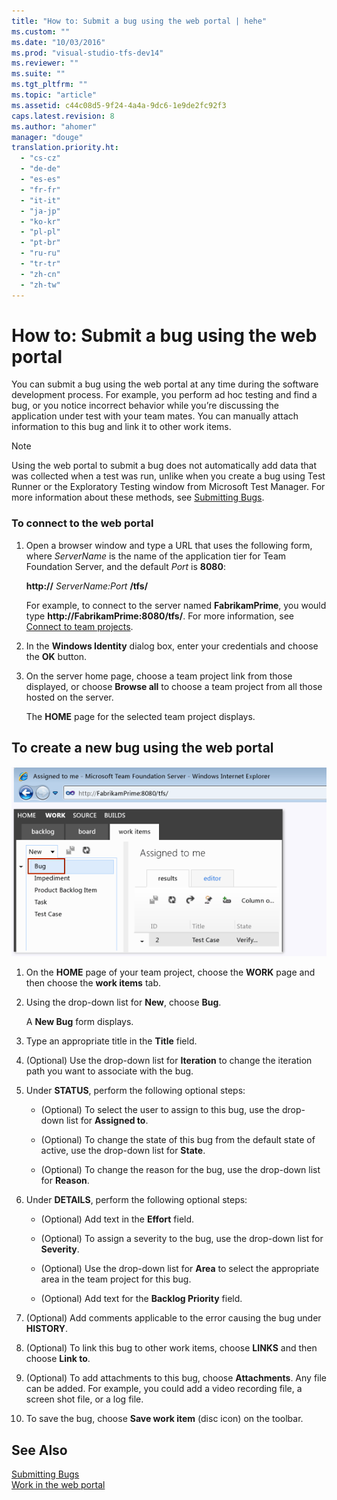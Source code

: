 ```yaml
---
title: "How to: Submit a bug using the web portal | hehe"
ms.custom: ""
ms.date: "10/03/2016"
ms.prod: "visual-studio-tfs-dev14"
ms.reviewer: ""
ms.suite: ""
ms.tgt_pltfrm: ""
ms.topic: "article"
ms.assetid: c44c08d5-9f24-4a4a-9dc6-1e9de2fc92f3
caps.latest.revision: 8
ms.author: "ahomer"
manager: "douge"
translation.priority.ht: 
  - "cs-cz"
  - "de-de"
  - "es-es"
  - "fr-fr"
  - "it-it"
  - "ja-jp"
  - "ko-kr"
  - "pl-pl"
  - "pt-br"
  - "ru-ru"
  - "tr-tr"
  - "zh-cn"
  - "zh-tw"
---
```

# How to: Submit a bug using the web portal
You can submit a bug using the web portal at any time during the software development process. For example, you perform ad hoc testing and find a bug, or you notice incorrect behavior while you’re discussing the application under test with your team mates. You can manually attach information to this bug and link it to other work items.  
  
> [!NOTE]
>  Using the web portal to submit a bug does not automatically add data that was collected when a test was run, unlike when you create a bug using Test Runner or the Exploratory Testing window from Microsoft Test Manager. For more information about these methods, see [Submitting Bugs](../test_notintoc/submitting-bugs-in-microsoft-test-manager.md).  
  
### To connect to the web portal  
  
1.  Open a browser window and type a URL that uses the following form, where *ServerName* is the name of the application tier for Team Foundation Server, and the default *Port* is **8080**:  
  
     **http://** *ServerName:Port* **/tfs/**  
  
     For example, to connect to the server named **FabrikamPrime**, you would type **http://FabrikamPrime:8080/tfs/**. For more information, see [Connect to team projects](../Topic/Connect%20to%20team%20projects%20in%20Team%20Foundation%20Server.md).  
  
2.  In the **Windows Identity** dialog box, enter your credentials and choose the **OK** button.  
  
3.  On the server home page, choose a team project link from those displayed, or choose **Browse all** to choose a team project from all those hosted on the server.  
  
     The **HOME** page for the selected team project displays.  
  
## To create a new bug using the web portal  
 ![Create new bug using Team Web Access](../test/media/teamaccesssubmitbug.png "TeamAccessSubmitBug")  
  
1.  On the **HOME** page of your team project, choose the **WORK** page and then choose the **work items** tab.  
  
2.  Using the drop-down list for **New**, choose **Bug**.  
  
     A **New Bug** form displays.  
  
3.  Type an appropriate title in the **Title** field.  
  
4.  (Optional) Use the drop-down list for **Iteration** to change the iteration path you want to associate with the bug.  
  
5.  Under **STATUS**, perform the following optional steps:  
  
    -   (Optional) To select the user to assign to this bug, use the drop-down list for **Assigned to**.  
  
    -   (Optional) To change the state of this bug from the default state of active, use the drop-down list for **State**.  
  
    -   (Optional) To change the reason for the bug, use the drop-down list for **Reason**.  
  
6.  Under **DETAILS**, perform the following optional steps:  
  
    -   (Optional) Add text in the **Effort** field.  
  
    -   (Optional) To assign a severity to the bug, use the drop-down list for **Severity**.  
  
    -   (Optional) Use the drop-down list for **Area** to select the appropriate area in the team project for this bug.  
  
    -   (Optional) Add text for the **Backlog Priority** field.  
  
7.  (Optional) Add comments applicable to the error causing the bug under **HISTORY**.  
  
8.  (Optional) To link this bug to other work items, choose **LINKS** and then choose **Link to**.  
  
9. (Optional) To add attachments to this bug, choose **Attachments**. Any file can be added. For example, you could add a video recording file, a screen shot file, or a log file.  
  
10. To save the bug, choose **Save work item** (disc icon) on the toolbar.  
  
## See Also  
 [Submitting Bugs](../test_notintoc/submitting-bugs-in-microsoft-test-manager.md)   
 [Work in the web portal](../Topic/Work%20in%20the%20TFS%20web%20portal.md)